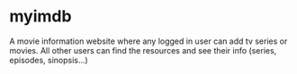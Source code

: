 # myimdb
A movie information website where any logged in user can add tv series or movies. All other users can find the resources and see their info  (series, episodes, sinopsis...)
